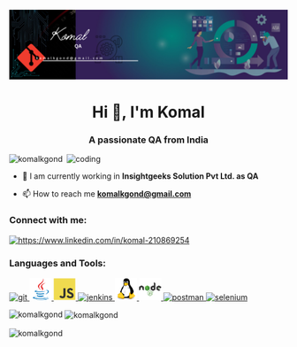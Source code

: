 ![logo](https://github.com/Komalkgond/Komalkgond/blob/main/k.png)
<h1 align="center">Hi 👋, I'm Komal</h1>
<h3 align="center">A passionate QA from India</h3>
<img align="right" alt= "coding" width ="400" src = "https://www.lambdatest.com/resources/images/School-Management-Software.gif">

<p align="left"> <img src="https://komarev.com/ghpvc/?username=komalkgond&label=Profile%20views&color=0e75b6&style=flat" alt="komalkgond" /> </p>

- 🔭 I am currently working in **Insightgeeks Solution Pvt Ltd. as QA**

- 📫 How to reach me **komalkgond@gmail.com**

<h3 align="left">Connect with me:</h3>
<p align="left">
<a href="https://linkedin.com/in/https://www.linkedin.com/in/komal-210869254" target="blank"><img align="center" src="https://raw.githubusercontent.com/rahuldkjain/github-profile-readme-generator/master/src/images/icons/Social/linked-in-alt.svg" alt="https://www.linkedin.com/in/komal-210869254" height="30" width="40" /></a>
</p>

<h3 align="left">Languages and Tools:</h3>
<p align="left"> <a href="https://git-scm.com/" target="_blank" rel="noreferrer"> <img src="https://www.vectorlogo.zone/logos/git-scm/git-scm-icon.svg" alt="git" width="40" height="40"/> </a> <a href="https://www.java.com" target="_blank" rel="noreferrer"> <img src="https://raw.githubusercontent.com/devicons/devicon/master/icons/java/java-original.svg" alt="java" width="40" height="40"/> </a> <a href="https://developer.mozilla.org/en-US/docs/Web/JavaScript" target="_blank" rel="noreferrer"> <img src="https://raw.githubusercontent.com/devicons/devicon/master/icons/javascript/javascript-original.svg" alt="javascript" width="40" height="40"/> </a> <a href="https://www.jenkins.io" target="_blank" rel="noreferrer"> <img src="https://www.vectorlogo.zone/logos/jenkins/jenkins-icon.svg" alt="jenkins" width="40" height="40"/> </a> <a href="https://www.linux.org/" target="_blank" rel="noreferrer"> <img src="https://raw.githubusercontent.com/devicons/devicon/master/icons/linux/linux-original.svg" alt="linux" width="40" height="40"/> </a> <a href="https://nodejs.org" target="_blank" rel="noreferrer"> <img src="https://raw.githubusercontent.com/devicons/devicon/master/icons/nodejs/nodejs-original-wordmark.svg" alt="nodejs" width="40" height="40"/> </a> <a href="https://postman.com" target="_blank" rel="noreferrer"> <img src="https://www.vectorlogo.zone/logos/getpostman/getpostman-icon.svg" alt="postman" width="40" height="40"/> </a> <a href="https://www.selenium.dev" target="_blank" rel="noreferrer"> <img src="https://raw.githubusercontent.com/detain/svg-logos/780f25886640cef088af994181646db2f6b1a3f8/svg/selenium-logo.svg" alt="selenium" width="40" height="40"/> </a> </p>

<p><img align="left" src="https://github-readme-stats.vercel.app/api/top-langs?username=komalkgond&show_icons=true&locale=en&layout=compact" alt="komalkgond" /></p>

<p>&nbsp;<img align="center" src="https://github-readme-stats.vercel.app/api?username=komalkgond&show_icons=true&locale=en" alt="komalkgond" /></p>

<p><img align="center" src="https://github-readme-streak-stats.herokuapp.com/?user=komalkgond&" alt="komalkgond" /></p>
